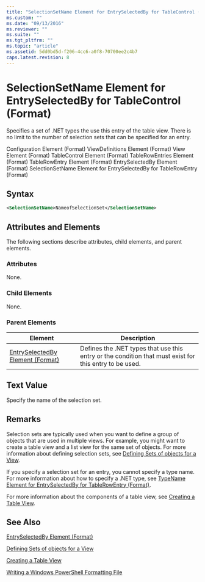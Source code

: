```yaml
---
title: "SelectionSetName Element for EntrySelectedBy for TableControl (Format) | Microsoft Docs"
ms.custom: ""
ms.date: "09/13/2016"
ms.reviewer: ""
ms.suite: ""
ms.tgt_pltfrm: ""
ms.topic: "article"
ms.assetid: 5dd0bd5d-f206-4cc6-a0f8-70700ee2c4b7
caps.latest.revision: 8
---
```

# SelectionSetName Element for EntrySelectedBy for TableControl (Format)

Specifies a set of .NET types the use this entry of the table view. There is no limit to the number of selection sets that can be specified for an entry.

Configuration Element (Format)
ViewDefinitions Element (Format)
View Element (Format)
TableControl Element (Format)
TableRowEntries Element (Format)
TableRowEntry Element (Format)
EntrySelectedBy Element (Format)
SelectionSetName Element for EntrySelectedBy for TableRowEntry (Format)

## Syntax

```xml
<SelectionSetName>NameofSelectionSet</SelectionSetName>
```

## Attributes and Elements

The following sections describe attributes, child elements, and parent elements.

### Attributes

None.

### Child Elements

None.

### Parent Elements

|Element|Description|
|-------------|-----------------|
|[EntrySelectedBy Element (Format)](./entryselectedby-element-for-tablerowentry-for-tablecontrol-format.md)|Defines the .NET types that use this entry or the condition that must exist for this entry to be used.|

## Text Value

Specify the name of the selection set.

## Remarks

Selection sets are typically used when you want to define a group of objects that are used in multiple views. For example, you might want to create a table view and a list view for the same set of objects. For more information about defining selection sets, see [Defining Sets of objects for a View](./defining-selection-sets.md).

If you specify a selection set for an entry, you cannot specify a type name. For more information about how to specify a .NET type, see [TypeName Element for EntrySelectedBy for TableRowEntry (Format)](./typename-element-for-entryselectedby-for-tablecontrol-format.md).

For more information about the components of a table view, see [Creating a Table View](./creating-a-table-view.md).

## See Also

[EntrySelectedBy Element (Format)](./entryselectedby-element-for-tablerowentry-for-tablecontrol-format.md)

[Defining Sets of objects for a View](./defining-selection-sets.md)

[Creating a Table View](./creating-a-table-view.md)

[Writing a Windows PowerShell Formatting File](./writing-a-powershell-formatting-file.md)
